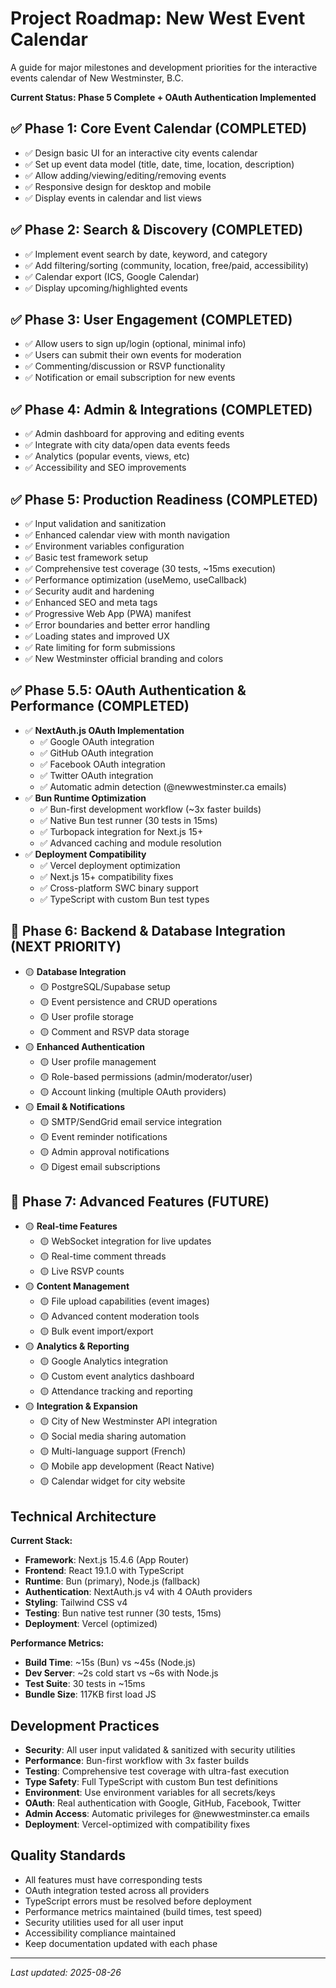 # Project Roadmap: New West Event Calendar

A guide for major milestones and development priorities for the interactive events calendar of New Westminster, B.C.

**Current Status: Phase 5 Complete + OAuth Authentication Implemented**

## ✅ Phase 1: Core Event Calendar (COMPLETED)
- ✅ Design basic UI for an interactive city events calendar
- ✅ Set up event data model (title, date, time, location, description)
- ✅ Allow adding/viewing/editing/removing events
- ✅ Responsive design for desktop and mobile
- ✅ Display events in calendar and list views

## ✅ Phase 2: Search & Discovery (COMPLETED)
- ✅ Implement event search by date, keyword, and category
- ✅ Add filtering/sorting (community, location, free/paid, accessibility)
- ✅ Calendar export (ICS, Google Calendar)
- ✅ Display upcoming/highlighted events

## ✅ Phase 3: User Engagement (COMPLETED)
- ✅ Allow users to sign up/login (optional, minimal info)
- ✅ Users can submit their own events for moderation
- ✅ Commenting/discussion or RSVP functionality
- ✅ Notification or email subscription for new events

## ✅ Phase 4: Admin & Integrations (COMPLETED)
- ✅ Admin dashboard for approving and editing events
- ✅ Integrate with city data/open data events feeds
- ✅ Analytics (popular events, views, etc)
- ✅ Accessibility and SEO improvements

## ✅ Phase 5: Production Readiness (COMPLETED)
- ✅ Input validation and sanitization
- ✅ Enhanced calendar view with month navigation
- ✅ Environment variables configuration
- ✅ Basic test framework setup
- ✅ Comprehensive test coverage (30 tests, ~15ms execution)
- ✅ Performance optimization (useMemo, useCallback)
- ✅ Security audit and hardening
- ✅ Enhanced SEO and meta tags
- ✅ Progressive Web App (PWA) manifest
- ✅ Error boundaries and better error handling
- ✅ Loading states and improved UX
- ✅ Rate limiting for form submissions
- ✅ New Westminster official branding and colors

## ✅ Phase 5.5: OAuth Authentication & Performance (COMPLETED)
- ✅ **NextAuth.js OAuth Implementation**
  - ✅ Google OAuth integration
  - ✅ GitHub OAuth integration
  - ✅ Facebook OAuth integration
  - ✅ Twitter OAuth integration
  - ✅ Automatic admin detection (@newwestminster.ca emails)
- ✅ **Bun Runtime Optimization**
  - ✅ Bun-first development workflow (~3x faster builds)
  - ✅ Native Bun test runner (30 tests in 15ms)
  - ✅ Turbopack integration for Next.js 15+
  - ✅ Advanced caching and module resolution
- ✅ **Deployment Compatibility**
  - ✅ Vercel deployment optimization
  - ✅ Next.js 15+ compatibility fixes
  - ✅ Cross-platform SWC binary support
  - ✅ TypeScript with custom Bun test types

## 🔄 Phase 6: Backend & Database Integration (NEXT PRIORITY)
- 🟡 **Database Integration**
  - 🟡 PostgreSQL/Supabase setup
  - 🟡 Event persistence and CRUD operations
  - 🟡 User profile storage
  - 🟡 Comment and RSVP data storage
- 🟡 **Enhanced Authentication**
  - 🟡 User profile management
  - 🟡 Role-based permissions (admin/moderator/user)
  - 🟡 Account linking (multiple OAuth providers)
- 🟡 **Email & Notifications**
  - 🟡 SMTP/SendGrid email service integration
  - 🟡 Event reminder notifications
  - 🟡 Admin approval notifications
  - 🟡 Digest email subscriptions

## 🔄 Phase 7: Advanced Features (FUTURE)
- 🟡 **Real-time Features**
  - 🟡 WebSocket integration for live updates
  - 🟡 Real-time comment threads
  - 🟡 Live RSVP counts
- 🟡 **Content Management**
  - 🟡 File upload capabilities (event images)
  - 🟡 Advanced content moderation tools
  - 🟡 Bulk event import/export
- 🟡 **Analytics & Reporting**
  - 🟡 Google Analytics integration
  - 🟡 Custom event analytics dashboard
  - 🟡 Attendance tracking and reporting
- 🟡 **Integration & Expansion**
  - 🟡 City of New Westminster API integration
  - 🟡 Social media sharing automation
  - 🟡 Multi-language support (French)
  - 🟡 Mobile app development (React Native)
  - 🟡 Calendar widget for city website

## Technical Architecture

**Current Stack:**
- **Framework**: Next.js 15.4.6 (App Router) 
- **Frontend**: React 19.1.0 with TypeScript
- **Runtime**: Bun (primary), Node.js (fallback)
- **Authentication**: NextAuth.js v4 with 4 OAuth providers
- **Styling**: Tailwind CSS v4
- **Testing**: Bun native test runner (30 tests, 15ms)
- **Deployment**: Vercel (optimized)

**Performance Metrics:**
- **Build Time**: ~15s (Bun) vs ~45s (Node.js)
- **Dev Server**: ~2s cold start vs ~6s with Node.js
- **Test Suite**: 30 tests in ~15ms
- **Bundle Size**: 117KB first load JS

## Development Practices
- **Security**: All user input validated & sanitized with security utilities
- **Performance**: Bun-first workflow with 3x faster builds
- **Testing**: Comprehensive test coverage with ultra-fast execution
- **Type Safety**: Full TypeScript with custom Bun test definitions
- **Environment**: Use environment variables for all secrets/keys
- **OAuth**: Real authentication with Google, GitHub, Facebook, Twitter
- **Admin Access**: Automatic privileges for @newwestminster.ca emails
- **Deployment**: Vercel-optimized with compatibility fixes

## Quality Standards
- All features must have corresponding tests
- OAuth integration tested across all providers
- TypeScript errors must be resolved before deployment
- Performance metrics maintained (build times, test speed)
- Security utilities used for all user input
- Accessibility compliance maintained
- Keep documentation updated with each phase

---
_Last updated: 2025-08-26_
